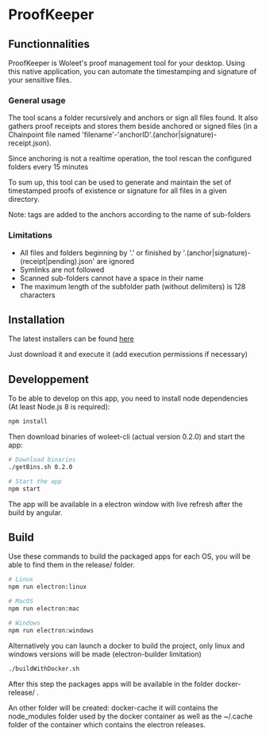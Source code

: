 # ProofKeeper

## Functionnalities

ProofKeeper is Woleet's proof management tool for your desktop. Using this native application, you can automate the timestamping and signature of your sensitive files.

### General usage

The tool scans a folder recursively and anchors or sign all files found. It also gathers proof receipts and stores them beside anchored or signed files (in a Chainpoint file named 'filename'-'anchorID'.(anchor|signature)-receipt.json).

Since anchoring is not a realtime operation, the tool rescan the configured folders every 15 minutes

To sum up, this tool can be used to generate and maintain the set of timestamped proofs of existence or signature for all files in a given directory.

Note: tags are added to the anchors according to the name of sub-folders

### Limitations

* All files and folders beginning by '.' or finished by '.(anchor|signature)-(receipt|pending).json' are ignored
* Symlinks are not followed
* Scanned sub-folders cannot have a space in their name
* The maximum length of the subfolder path (without delimiters) is 128 characters

## Installation

The latest installers can be found [here](https://github.com/woleet/woleet-proofkeeper/releases)

Just download it and execute it (add execution permissions if necessary)

## Developpement

To be able to develop on this app, you need to install node dependencies (At least Node.js 8 is required):

``` bash
npm install
```

Then download binaries of woleet-cli (actual version 0.2.0) and start the app:

``` bash
# Download binaries
./getBins.sh 0.2.0

# Start the app
npm start
```

The app will be available in a electron window with live refresh after the build by angular.

## Build

Use these commands to build the packaged apps for each OS, you will be able to find them in the release/ folder.

``` bash
# Linux
npm run electron:linux

# MacOS
npm run electron:mac

# Windows
npm run electron:windows
```

Alternatively you can launch a docker to build the project, only linux and windows versions will be made (electron-builder limitation)

```bash
./buildWithDocker.sh
```

After this step the packages apps will be available in the folder docker-release/ .

An other folder will be created: docker-cache it will contains the node_modules folder used by the docker container as well as the ~/.cache folder of the container which contains the electron releases.

